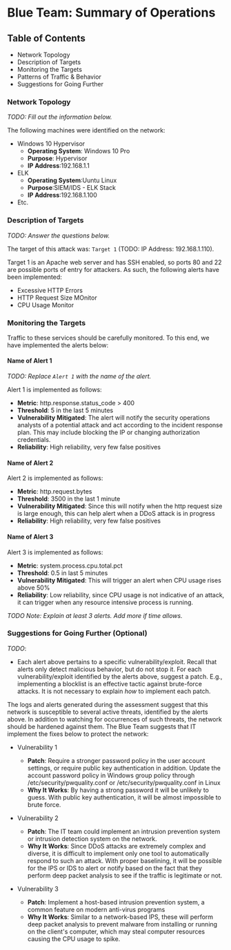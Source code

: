 # Blue Team: Summary of Operations

## Table of Contents
- Network Topology
- Description of Targets
- Monitoring the Targets
- Patterns of Traffic & Behavior
- Suggestions for Going Further

### Network Topology
_TODO: Fill out the information below._

The following machines were identified on the network:
- Windows 10 Hypervisor
  - **Operating System**: Windows 10 Pro
  - **Purpose**: Hypervisor
  - **IP Address**:192.168.1.1
- ELK
  - **Operating System**:Uuntu Linux
  - **Purpose**:SIEM/IDS - ELK Stack
  - **IP Address**:192.168.1.100
- Etc.

### Description of Targets
_TODO: Answer the questions below._

The target of this attack was: `Target 1` (TODO: IP Address: 192.168.1.110).

Target 1 is an Apache web server and has SSH enabled, so ports 80 and 22 are possible ports of entry for attackers. As such, the following alerts have been implemented:

* Excessive HTTP Errors
* HTTP Request Size MOnitor
* CPU Usage Monitor

### Monitoring the Targets

Traffic to these services should be carefully monitored. To this end, we have implemented the alerts below:

#### Name of Alert 1
_TODO: Replace `Alert 1` with the name of the alert._

Alert 1 is implemented as follows:
  - **Metric**: http.response.status_code > 400
  - **Threshold**: 5 in the last 5 minutes
  - **Vulnerability Mitigated**: The alert will notify the security operations analysts of a potential attack and act according to the incident response plan. This may include blocking the IP or changing authorization credentials.
  - **Reliability**:  High reliability, very few false positives

#### Name of Alert 2
Alert 2 is implemented as follows:
  - **Metric**: http.request.bytes
  - **Threshold**: 3500 in the last 1 minute
  - **Vulnerability Mitigated**: Since this will notify when the http request size is large enough, this can help alert when a DDoS attack is in progress
  - **Reliability**: High reliability, very few false positives

#### Name of Alert 3
Alert 3 is implemented as follows:
  - **Metric**: system.process.cpu.total.pct
  - **Threshold**: 0.5 in last 5 minutes
  - **Vulnerability Mitigated**: This will trigger an alert when CPU usage rises above 50%
  - **Reliability**: Low reliability, since CPU usage is not indicative of an attack, it can trigger when any resource intensive process is running.

_TODO Note: Explain at least 3 alerts. Add more if time allows._

### Suggestions for Going Further (Optional)
_TODO_: 
- Each alert above pertains to a specific vulnerability/exploit. Recall that alerts only detect malicious behavior, but do not stop it. For each vulnerability/exploit identified by the alerts above, suggest a patch. E.g., implementing a blocklist is an effective tactic against brute-force attacks. It is not necessary to explain _how_ to implement each patch.

The logs and alerts generated during the assessment suggest that this network is susceptible to several active threats, identified by the alerts above. In addition to watching for occurrences of such threats, the network should be hardened against them. The Blue Team suggests that IT implement the fixes below to protect the network:
- Vulnerability 1
  - **Patch**: Require a stronger password policy in the user account settings, or require public key authentication in addition. Update the account password policy in Windows group policy through /etc/security/pwquality.conf or /etc/security/pwquality.conf in Linux
  - **Why It Works**: By having a strong password it will be unlikely to guess. With public key authentication, it will be almost impossible to brute force.
- Vulnerability 2
  - **Patch**: The IT team could implement an intrusion prevention system or intrusion detection system on the network.
  - **Why It Works**: Since DDoS attacks are extremely complex and diverse, it is difficult to implement only one tool to automatically respond to such an attack. With proper baselining, it will be possible for the IPS or IDS to alert or notify based on the fact that they perform deep packet analysis to see if the traffic is legitimate or not.

- Vulnerability 3
  - **Patch**: Implement a host-based intrusion prevention system, a common feature on modern anti-virus programs
  - **Why It Works**: Similar to a network-based IPS, these will perform deep packet analysis to prevent malware from installing or running on the client's computer, which may steal computer resources causing the CPU usage to spike.